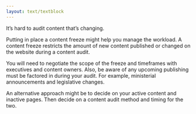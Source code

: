```yaml
---
layout: text/textblock
---
```

It’s hard to audit content that’s changing.

Putting in place a content freeze might help you manage the workload. A content freeze restricts the amount of new content published or changed on the website during a content audit.

You will need to negotiate the scope of the freeze and timeframes with executives and content owners. Also, be aware of any upcoming publishing must be factored in during your audit. For example, ministerial announcements and legislative changes.

An alternative approach might be to decide on your active content and inactive pages. Then decide on a content audit method and timing for the two.
